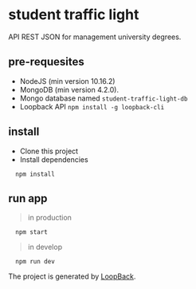 # student traffic light

API REST JSON for management university degrees.

## pre-requesites

- NodeJS (min version 10.16.2)
- MongoDB (min version 4.2.0).
- Mongo database named `student-traffic-light-db`
- Loopback API `npm install -g loopback-cli`

## install

- Clone this project
- Install dependencies

```
  npm install
```
## run app

> in production

```
  npm start
```
> in develop

```
  npm run dev
```

The project is generated by [LoopBack](http://loopback.io).